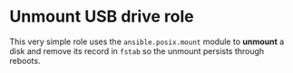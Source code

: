 # Unmount USB drive role

This very simple role uses the `ansible.posix.mount` module to **unmount** a disk and remove its record in `fstab` so the unmount persists through reboots.
